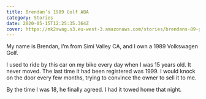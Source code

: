 ```yaml
---
title: Brendan’s 1989 Golf ABA
category: Stories
date: 2020-05-15T12:25:35.364Z
cover: https://mk2swag.s3.eu-west-3.amazonaws.com/stories/brendans-89-golf-cover.jpg
---
```

My name is Brendan, I’m from Simi Valley CA, and I own a 1989 Volkswagen Golf.

I used to ride by this car on my bike every day when I was 15 years old. It never moved. The last time it had been registered was 1999. I would knock on the door every few months, trying to convince the owner to sell it to me.

By the time I was 18, he finally agreed. I had it towed home that night.